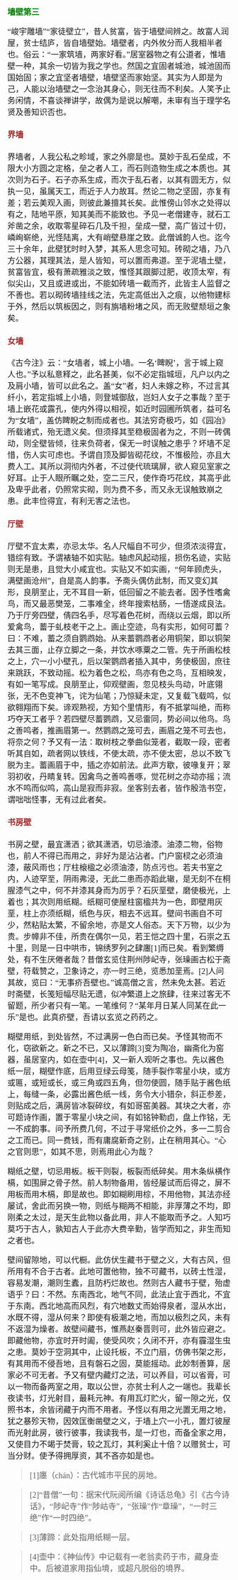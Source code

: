 <style type="text/css">
    h3{color:green;}
    h4{color:brown;}
    *{font-family: "楷体";font-size: 18px;}
    .markdown-body blockquote{color:#d11;}
    green{color:green;}
    greenbold{color:green;font-weight: bold}
    blue{color:blue;}
    red{color:red;}
    redbold{color:red;font-weight: bold}
    cyan{color:cyan;}
    purple{color:purple;}
    .bold{font-weight: bold;}
    .eightteen{font-size:18px;}
    .twenty{font-size:20px;}
</style>
### 墙壁第三


“峻宇雕墙”“家徒壁立”，昔人贫富，皆于墙壁间辨之。故富人润屋，贫士结庐，皆自墙壁始。墙壁者，内外攸分而人我相半者也。俗云：“一家筑墙，两家好看。”居室器物之有公道者，惟墙壁一种，其余一切皆为我之学也。然国之宜固者城池，城池固而国始固；家之宜坚者墙壁，墙壁坚而家始坚。其实为人即是为己，人能以治墙壁之一念治其身心，则无往而不利矣。人笑予止务闲情，不喜谈禅讲学，故偶为是说以解嘲，未审有当于理学名贤及善知识否也。





#### 界墙


界墙者，人我公私之畛域，家之外廓是也。莫妙于乱石垒成，不限大小方圆之定格，垒之者人工，而石则造物生成之本质也。其次则为石子。石子亦系生成，而次于乱石者，以其有圆无方，似执一见，虽属天工，而近于人力故耳。然论二物之坚固，亦复有差；若云美观入画，则彼此兼擅其长矣。此惟傍山邻水之处得以有之，陆地平原，知其美而不能致也。予见一老僧建寺，就石工斧凿之余，收取零星碎石几及千担，垒成一壁，高广皆过十仞，嶙峋崭绝，光怪陆离，大有峭壁悬崖之致。此僧诚韵人也。迄今三十余年，此壁犹时时入梦，其系人思念可知。砖砌之墙，乃八方公器，其理其法，是人皆知，可以置而弗道。至于泥墙土壁，贫富皆宜，极有萧疏雅淡之致，惟怪其跟脚过肥，收顶太窄，有似尖山，又且或进或出，不能如砖墙一截而齐，此皆主人监督之不善也。若以砌砖墙挂线之法，先定高低出入之痕，以他物建标于外，然后以筑板因之，则有旃墙粉堵之风，而无败壁颓垣之象矣。





#### 女墙


《古今注》云：“女墙者，城上小墙。一名‘睥睨’，言于城上窥人也。”予以私意释之，此名甚美，似不必定指城垣，凡户以内之及肩小墙，皆可以此名之。盖“女”者，妇人未嫁之称，不过言其纤小，若定指城上小墙，则登城御敌，岂妇人女子之事哉？至于墙上嵌花或露孔，使内外得以相视，如近时园圃所筑者，益可名为“女墙”，盖仿睥睨之制而成者也。其法穷奇极巧，如《园冶》所载诸式，殆无遗义矣。但须择其至稳极固者为之，不则一砖偶动，则全壁皆倾，往来负荷者，保无一时误触之患乎？坏墙不足惜，伤人实可虑也。予谓自顶及脚皆砌花纹，不惟极险，亦且大费人工。其所以洞彻内外者，不过使代琉璃屏，欲人窥见室家之好耳。止于人眼所瞩之处，空二三尺，使作奇巧花纹，其高乎此及卑乎此者，仍照常实砌，则为费不多，而又永无误触致崩之患。此丰俭得宜，有利无害之法也。





#### 厅壁


厅壁不宜太素，亦忌太华。名人尺幅自不可少，但须浓淡得宜，错综有致。予谓裱轴不如实贴。轴虑风起动摇，损伤名迹，实贴则无是患，且觉大小咸宜也。实贴又不如实画，“何年顾虎头，满壁画沧州”，自是高人韵事。予斋头偶仿此制，而又变幻其形，良朋至止，无不耳目一新，低回留之不能去者。因予性嗜禽鸟，而又最恶樊笼，二事难全，终年搜索枯肠，一悟遂成良法。乃于厅旁四壁，倩四名手，尽写着色花树，而绕以云烟，即以所爱禽鸟，蓄于虬枝老干之上。画止空迹，鸟有实形，如何可蓄？曰：不难，蓄之须自鹦鹉始。从来蓄鹦鹉者必用铜架，即以铜架去其三面，止存立脚之一条，并饮水啄粟之二管。先于所画松枝之上，穴一小小壁孔，后以架鹦鹉者插入其中，务使极固，庶往来跳跃，不致动摇。松为着色之松，鸟亦有色之鸟，互相映发，有如一笔写成。良朋至止，仰观壁画，忽见枝头鸟动，叶底翎张，无不色变神飞，诧为仙笔；乃惊疑未定，又复载飞载鸣，似欲翱翔而下矣。谛观熟视，方知个里情形，有不抵掌叫绝，而称巧夺天工者乎？若四壁尽蓄鹦鹉，又忌雷同，势必间以他鸟。鸟之善鸣者，推画眉第一。然鹦鹉之笼可去，画眉之笼不可去也，将奈之何？予又有一法：取树枝之拳曲似笼者，截取一段，密者听其自如，疏者网以铁线，不使太疏，亦不使太密，总以不致飞脱为主。蓄画眉于中，插之亦如前法。此声方歇，彼喙复开；翠羽初收，丹睛复转。因禽鸟之善鸣善啄，觉花树之亦动亦摇；流水不鸣而似鸣，高山是寂而非寂。坐客别去者，皆作殷浩书空，谓咄咄怪事，无有过此者矣。





#### 书房壁


书房之壁，最宜潇洒；欲其潇洒，切忌油漆。油漆二物，俗物也，前人不得已而用之，非好为是沾沾者。门户窗棂之必须油漆，蔽风雨也；厅柱榱楹之必须油漆，防点污也。若夫书室之内，人迹罕至，阴雨弗浸，无此二患而亦蹈此辙，是无刻不在桐腥漆气之中，何不并漆其身而为厉乎？石灰垩壁，磨使极光，上着也；其次则用纸糊。纸糊可使屋柱窗楹共为一色，即壁用灰垩，柱上亦须纸糊，纸色与灰，相去不远耳。壁间书画自不可少，然粘贴太繁，不留余地，亦是文人俗态。天下万物，以少为贵。步幛非不佳，所贵在偶尔一见，若王恺之四十里，石崇之五十里，则是一日中哄市，锦绣罗列之肆廛[1]而已矣。看到繁缛处，有不生厌倦者哉？昔僧玄览住荆州陟屺寺，张璪画古松于斋壁，符载赞之，卫象诗之，亦一时三绝，览悉加垩焉。[2]人问其故，览曰：“无事疥吾壁也。”诚高僧之言，然未免太甚。若近时斋壁，长笺短幅尽贴无遗，似冲繁道上之旅肆，往来过客无不留题，所少者只有一笔。一笔维何？“某年月日某人同某在此一乐”是也。此真疥壁，吾请以玄览之药药之。

糊壁用纸，到处皆然，不过满房一色白而已矣。予怪其物而不化，窃欲新之。新之不已，又以薄蹄[3]变为陶冶，幽斋化为窑器，虽居室内，如在壶中[4]，又一新人观听之事也。先以酱色纸一层，糊壁作底，后用豆绿云母笺，随手裂作零星小块，或方或匾，或短或长，或三角或四五角，但勿使圆，随手贴于酱色纸上，每缝一条，必露出酱色纸一线，务令大小错杂，斜正参差，则贴成之后，满房皆冰裂碎纹，有如哥窑美器。其块之大者，亦可题诗作画，置于零星小块之间，有如铭钟勒卣，盘上作铭，无一不成韵事。问予所费几何，不过于寻常纸价之外，多一二剪合之工而已。同一费钱，而有庸腐新奇之别，止在稍用其心。“心之官则思”，如其不思，则焉用此心为哉？

糊纸之壁，切忌用板。板干则裂，板裂而纸碎矣。用木条纵横作槅，如围屏之骨子然。前人制物备用，皆经屡试而后得之，屏不用板而用木槅，即是故也。即如糊刷用棕，不用他物，其法亦经屡试，舍此而另换一物，则纸与糊两不相能，非厚薄之不均，即刚柔之太过，是天生此物以备此用，非人不能取而予之。人知巧莫巧于古人，孰知古人于此亦大费辛勤，皆学而知之，非生而知之者也。

壁间留隙地，可以代橱。此仿伏生藏书于壁之义，大有古风，但所用有不合于古者。此地可置他物，独不可藏书，以砖土性湿，容易发潮，潮则生蠹，且防朽烂故也。然则古人藏书于壁，殆虚语乎？曰：不然。东南西北，地气不同，此法止宜于西北，不宜于东南。西北地高而风烈，有穴地数丈而始得泉者，湿从水出，水既不得，湿从何来？即使有极潮之地，而加以极烈之风，未有不返湿为燥者。故壁间藏书，惟燕赵秦晋则可，此外皆应避之。即藏他物，亦宜时开时阖，使受风吹；久闭不开，亦有霾湿生虫之患。莫妙于空洞其中，止设托板，不立门扇，仿佛书架之形，有其用而不侵吾地，且有磐石之固，莫能摇动。此妙制善算，居家必不可无者。予又有壁内藏灯之法，可以养目，可以省膏，可以一物而备两室之用，取以公世，亦贫士利人之一端也。我辈长夜读书，灯光射目，最耗元神。有用瓦灯贮火，留一隙之光，仅照书本，余皆闭藏于内而不用者。予怪以有用之光置无用之地，犹之暴殄天物，因效匡衡凿壁之义，于墙上穴一小孔，置灯彼屋而光射此房，彼行彼事，我读我书，是一灯也，而备全家之用，又使目力不竭于焚膏，较之瓦灯，其利奚止十倍？以赠贫士，可当分财。使予得拥厚资，其不吝亦如是也。

> [1]廛（chán）：古代城市平民的房地。

> [2]“昔僧”一句：据宋代阮阅所编《诗话总龟》引《古今诗话》，“陟屺寺”作“陟岵寺”，“张璪”作“章璪”，“一时三绝”作“一时四绝”。

> [3]薄蹄：此处指用纸糊一层。

> [4]壶中：《神仙传》中记载有一老翁卖药于市，藏身壶中。后被道家用指仙境，或超凡脱俗的境界。





